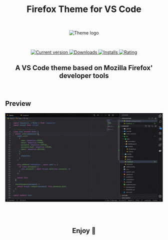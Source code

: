<h1 align="center">
    Firefox Theme for VS Code
</h1>

<br>

<p align="center">
    <img src="https://raw.githubusercontent.com/firefox-theme/visual-studio-code/master/images/icon.svg.png" alt="Theme logo">
</p>

<br>

<p align="center">
    <a href="https://marketplace.visualstudio.com/items?itemName=Heron.firefox-devtools-theme" title="Release">
        <img src="https://vsmarketplacebadge.apphb.com/version/Heron.firefox-devtools-theme.svg?label=Release&style=for-the-badge&colorA=2A2A2E&colorB=B98EFF" alt="Current version">
    </a>
    <a href="https://marketplace.visualstudio.com/items?itemName=Heron.firefox-devtools-theme" title="Downloads">
        <img src="https://vsmarketplacebadge.apphb.com/downloads/Heron.firefox-devtools-theme.svg?label=Downloads&style=for-the-badge&colorA=2A2A2E&colorB=B98EFF" alt="Downloads">
    </a>
    <a href="https://marketplace.visualstudio.com/items?itemName=Heron.firefox-devtools-theme" title="Installs">
        <img src="https://vsmarketplacebadge.apphb.com/installs/Heron.firefox-devtools-theme.svg?label=Installs&style=for-the-badge&colorA=2A2A2E&colorB=B98EFF" alt="Installs">
    </a>
    <a href="https://marketplace.visualstudio.com/items?itemName=Heron.firefox-devtools-theme#review-details" title="Rating">
        <img src="https://vsmarketplacebadge.apphb.com/rating/Heron.firefox-devtools-theme.svg?label=Rating&style=for-the-badge&colorA=2A2A2E&colorB=B98EFF" alt="Rating">
    </a>
</p>

<h2 align="center">
    A VS Code theme based on Mozilla Firefox' developer tools
</h2>

<br>

## Preview
![Theme Preview](images/theme-preview.gif)

<br><br>

<h2 align="center">
    Enjoy 🎉
</h2>
